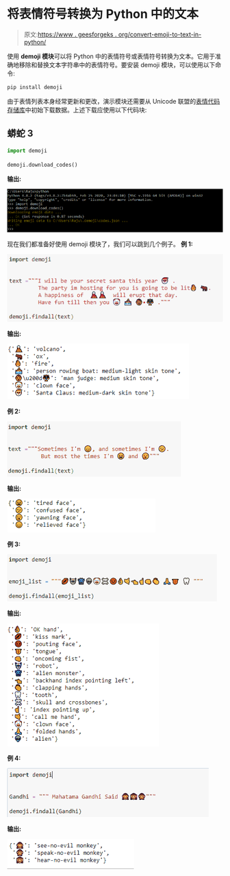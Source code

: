 # 将表情符号转换为 Python 中的文本

> 原文:[https://www . geesforgeks . org/convert-emoji-to-text-in-python/](https://www.geeksforgeeks.org/convert-emoji-into-text-in-python/)

使用 **demoji 模块**可以将 Python 中的表情符号或表情符号转换为文本。它用于准确地移除和替换文本字符串中的表情符号。要安装 demoji 模块，可以使用以下命令:

```py
pip install demoji
```

由于表情列表本身经常更新和更改，演示模块还需要从 Unicode 联盟的[表情代码存储库](http://unicode.org/Public/emoji/12.0/emoji-test.txt)中初始下载数据。上述下载应使用以下代码块:

## 蟒蛇 3

```py
import demoji

demoji.download_codes()
```

**输出:**

![](img/4121d554390b17c108f3aea60c2c92da.png)

现在我们都准备好使用 demoji 模块了，我们可以跳到几个例子。
**例 1:**

![](img/c3154a6d6a9977c7cd730a45aa66d6bb.png)

**输出:**

![](img/dc935ede520c5f92cba5af5be9f2f05a.png)

**例 2:**

![](img/3193f22b199a371043de5f9b242387b1.png)

**输出:**

![](img/ff093b7678bd4bcb5ff15750f086fed3.png)

**例 3:**

![](img/8506549ca49f5291683fbbf433c1ddf6.png)

**输出:**

![](img/049979e85444d0381117220e53c5bde9.png)

**例 4:**

![](img/4582abf3d976b82236a156263975f31c.png)

**输出:**

![](img/d815a0c4328186ebd41cece59eb5aed3.png)
